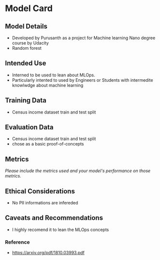 # Model Card

## Model Details
* Developed by Purusanth as a project for Machine learning Nano degree course by Udacity
* Random forest 

## Intended Use
* Interned to be used to lean about MLOps.
* Particularly intented to used by Engineers or Students with intermedite knowlwdge about machine learning

## Training Data
* Census income dataset train and test split

## Evaluation Data
* Census income dataset train and test split
* chose as a basic proof-of-concepts

## Metrics
_Please include the metrics used and your model's performance on those metrics._

## Ethical Considerations
* No PII informations are infereded

## Caveats and Recommendations
* I highly recomend it to lean the MLOps concepts

### Reference
* https://arxiv.org/pdf/1810.03993.pdf
